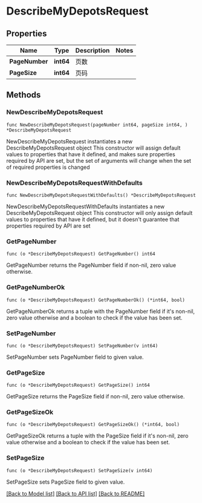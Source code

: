 # DescribeMyDepotsRequest

## Properties

Name | Type | Description | Notes
------------ | ------------- | ------------- | -------------
**PageNumber** | **int64** | 页数 | 
**PageSize** | **int64** | 页码 | 

## Methods

### NewDescribeMyDepotsRequest

`func NewDescribeMyDepotsRequest(pageNumber int64, pageSize int64, ) *DescribeMyDepotsRequest`

NewDescribeMyDepotsRequest instantiates a new DescribeMyDepotsRequest object
This constructor will assign default values to properties that have it defined,
and makes sure properties required by API are set, but the set of arguments
will change when the set of required properties is changed

### NewDescribeMyDepotsRequestWithDefaults

`func NewDescribeMyDepotsRequestWithDefaults() *DescribeMyDepotsRequest`

NewDescribeMyDepotsRequestWithDefaults instantiates a new DescribeMyDepotsRequest object
This constructor will only assign default values to properties that have it defined,
but it doesn't guarantee that properties required by API are set

### GetPageNumber

`func (o *DescribeMyDepotsRequest) GetPageNumber() int64`

GetPageNumber returns the PageNumber field if non-nil, zero value otherwise.

### GetPageNumberOk

`func (o *DescribeMyDepotsRequest) GetPageNumberOk() (*int64, bool)`

GetPageNumberOk returns a tuple with the PageNumber field if it's non-nil, zero value otherwise
and a boolean to check if the value has been set.

### SetPageNumber

`func (o *DescribeMyDepotsRequest) SetPageNumber(v int64)`

SetPageNumber sets PageNumber field to given value.


### GetPageSize

`func (o *DescribeMyDepotsRequest) GetPageSize() int64`

GetPageSize returns the PageSize field if non-nil, zero value otherwise.

### GetPageSizeOk

`func (o *DescribeMyDepotsRequest) GetPageSizeOk() (*int64, bool)`

GetPageSizeOk returns a tuple with the PageSize field if it's non-nil, zero value otherwise
and a boolean to check if the value has been set.

### SetPageSize

`func (o *DescribeMyDepotsRequest) SetPageSize(v int64)`

SetPageSize sets PageSize field to given value.



[[Back to Model list]](../README.md#documentation-for-models) [[Back to API list]](../README.md#documentation-for-api-endpoints) [[Back to README]](../README.md)


